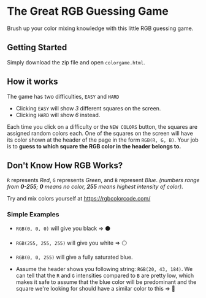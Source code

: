 # The Great RGB Guessing Game

Brush up your color mixing knowledge with this little RGB guessing game.



## Getting Started

Simply download the zip file and open `colorgame.html`.

## How it works

The game has two difficulties, `EASY` and `HARD`
* Clicking `EASY` will show *3* different squares on the screen. 
* Clicking `HARD` will show *6* instead.

Each time you click on a difficulty or the `NEW COLORS` button, the squares are assigned random colors each.
One of the squares on the screen will have its color shown at the header of the page in the form `RGB(R, G, B)`.
Your job is to **guess to which square the RGB color in the header belongs to.**

## Don't Know How RGB Works? 

`R` represents _Red_, `G` represents _Green_, and `B` represent _Blue_.
_(numbers range from **0-255**; **0** means no color, **255** means highest intensity of color)_.

Try and mix colors yourself at https://rgbcolorcode.com/

### Simple Examples
* `RGB(0, 0, 0)` will give you black => ⚫

* `RGB(255, 255, 255)` will give you white => ⚪

* `RGB(0, 0, 255)` will give a fully saturated blue.

* Assume the header shows you following string: `RGB(20, 43, 184)`.
We can tell that the `R` and `G` intensities compared to `B` are pretty low, which makes it safe to assume that the blue color will be predominant and the square we're looking for should have a similar color to this => 🔵
